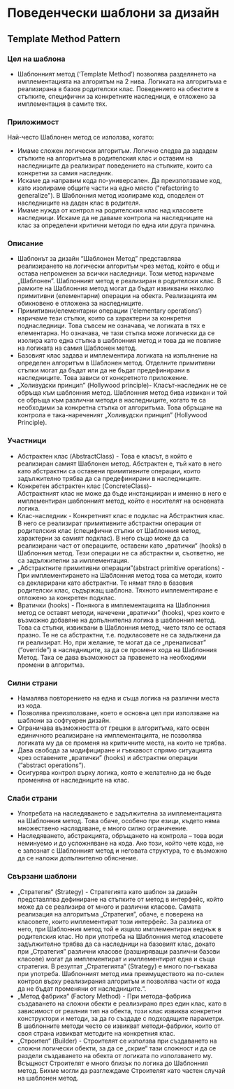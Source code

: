 #     Поведенчески шаблони за дизайн
##    Template Method Pattern
### Цел на шаблона
* Шаблонният метод (‘Template Method’) позволява разделянето на имплементацията на алгоритъм на 2 нива. Логиката на алгоритъма е реализирана в базов родителски клас. Поведението на обектите в стъпките, специфични за конкретните наследници, е отложено за имплементация в самите тях.

### Приложимост
Най-често Шаблонен метод се използва, когато:

*	Имаме сложен логически алгоритъм. Логично следва да зададем стъпките на алгоритъма в родителския клас и оставим на наследниците да реализират поведението на стъпките, които са конкретни за самия наследник.
*	Искаме да направим кода по-универсален. Да преизползваме код, като изолираме общите части на едно място ("refactoring to generalize"). В Шаблонния метод изолираме код, споделен от наследниците на даден клас в родителя.
*	Имаме нужда от контрол на родителския клас над класовете наследници. Искаме да не даваме контрола на наследниците на клас за определени критични методи по една или друга причина.

### Описание
* Шаблонът за дизайн “Шаблонен Метод” представлява реализирането на логически алгоритъм чрез метод, който е общ и остава непроменен за всички наследници. Този метод наричаме „Шаблонен”. Шаблонният метод е реализиран в родителски клас. В рамките на Шаблонния метод могат да бъдат извиквани няколко примитивни (елементарни) операции на обекта. Реализацията им обикновено е отложена за наследниците. 
* Примитивни/елементарни операции (‘elementary operations’) наричаме тези стъпки, които са характерни за конкретни поднаследници. Това съвсем не означава, че логиката в тях е елементарна. Но означава, че тази стъпка може логически да се изолира като една стъпка в шаблонния метод и това да не повлияе на логиката на самия Шаблонен метод. 
* Базовият клас задава и имплементира логиката на изпълнение на определен алгоритъм в Шаблонен метод. Отделните примитивни стъпки могат да бъдат или да не бъдат предефинирани в наследниците. Това зависи от конкретното приложение. 
* „Холивудски принцип” (Hollywood principle)-  Класът-наследник не се обръща към шаблонния метод. Шаблонния метод бива извикан и той се обръща към различни методи в наследниците, когато те са необходими за конкретна стъпка от алгоритъма. Това обръщане на контрола е така-нареченият „Холивудски принцип” (Hollywood Principle). 
### Участници
* Абстрактен клас (AbstractClass) - Това е класът, в който е реализиран самият Шаблонен метод. Абстрактен е, тъй като в него като абстрактни са оставени примитивните операции, които задължително трябва да са предефинирани в наследниците.
* Конкретен абстрактен клас (ConcreteClass)-   
Абстрактният клас не може да бъде инстанцииран и именно в него е имплементиран шаблонният метод, който е носителят на основната логика.
* Клас-наследник - Конкретният клас е подклас на Абстрактния клас. В него се реализират примитивните абстрактни операции от родителския клас (специфични стъпки от Шаблонния метод, характерни за самият подклас). В него също може да са реализирани част от операциите, оставени като „вратички“ (hooks) в Шаблонния метод. Тези операции не са абстрактни и, съответно, не са задължителни за имплементация. 
* „Абстрактните примитивни операции”(abstract primitive operations) - При имплементирането на Шаблонния метод това са методи, които са декларирани като абстрактни. Те нямат тяло в базовия родителски клас, съдържащ шаблона. Тяхното имплементиране е отложено за конкретен подклас. 
* Вратички (hooks) -  Понякога в имплементацията на Шаблонния метод се оставят методи, начечени „вратички” (hooks), чрез които е възможно добавяне на допълнителна логика в шаблонния метод. Това са стъпки, извиквани в Шаблонния метод, чието тяло се оставя празно. Те не са абстрактни, т.е. подкласовете не са задължени да ги реализират. Но, при желание, те могат да се „пренаписват” (“override”) в наследниците, за да се промени хода на Шаблонния Метод. Така се дава възможност за правенето на необходими промени в алгоритма.

### Силни страни
*	Намалява повторението на една и съща логика на различни места из кода.
*	Позволява преизползване, което е основна цел при използване на шаблони за софтуерен дизайн.
*	Ограничава възможността от грешки в алгоритъма, като освен единичното реализиране на имплементацията, не позволява логиката му да се променя на критичните места, на които не трябва.
*	Дава свобода за модифициране и гъвкавост спрямо ситуацията чрез оставените „вратички” (hooks) и абстрактни операции (“abstract operations”).
*	Осигурява контрол върху логика, която е желателно да не бъде променяна от наследниците на клас.
### Слаби страни
*	Употребата на наследяването е задължителна за имплементацията на Шаблонния метод. Това обаче, особено при езици, където няма множествено наслядяване, е много силно ограничение. 
*	Наследяването, абстракцията, обръщането на контрола – това води неминуемо и до усложняване на кода. Ако този, който чете кода, не е запознат с Шаблонният метод и неговата структура, то е възможно да се наложи допълнително обяснение.

### Свързани шаблони
*	„Стратегия“ (Strategy) - Стратегията като шаблон за дизайн представлпва дефиниране на стъпките от метод в интерфейс, който може да се реализира от много и различни класове. Самата реализация на алгоритъма „Стратегия”, обаче, е поверена на класовете, които имплементират този интерфейс. За разлика от него, при Шаблонния метод той е изцяло имплементиран веднъж в родителския клас. Но при употреба на Шаблонния метод класовете задължително трябва да са наследници на базовият клас, докато при „Стратегия” различни класове (разширяващи различни базови класове) могат да имплементират и имплементират една и съща стратегия. В резултат „Стратегията“ (Strategy) е много по-гъвкава при употреба. Шаблонният метод има преимуществото на по-силен контрол върху реализирания алгоритъм и позволява части от кода да не бъдат променяни от наследниците.“.
* „Метод фабрика“ (Factory Method)  - При методa-фабрика създаването на сложни обекти е реализирано през един клас, като в зависимост от реалния тип на обекта, този клас извиква конкретни конструктори и  методи, за да го създаде с подходящите параметри. В шаблонните методи често се извикват методи-фабрики, които от своя страна извикват методите на конкретния клас.
* „Строител“ (Builder) - Строителят се използва при създаването на сложни логически обекти, за да се „скрие“ тази сложност и да се раздели създаването на обекта от логиката по използването му. Всъщност Строителят е много близък по логика до Шаблонния метод. Бихме могли да разглеждаме Строителят като частен случай на шаблонен метод.


